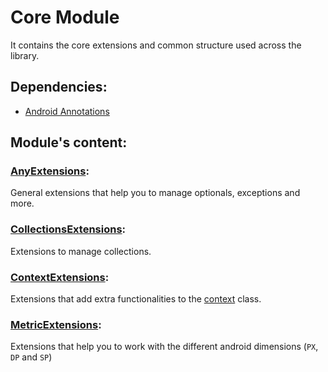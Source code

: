 # Core Module
It contains the core extensions and common structure used across the library.

## Dependencies:
- [Android Annotations](https://developer.android.com/jetpack/androidx/releases/annotation)

## Module's content:

### [AnyExtensions](./src/main/java/com/xmartlabs/swissknife/core/extensions/AnyExtensions.kt):
General extensions that help you to manage optionals, exceptions and more.
### [CollectionsExtensions](./src/main/java/com/xmartlabs/swissknife/core/extensions/CollectionsExtensions.kt):
Extensions to manage collections.
### [ContextExtensions](./src/main/java/com/xmartlabs/swissknife/core/extensions/ContextExtensions.kt):
Extensions that add extra functionalities to the [context](https://developer.android.com/reference/android/content/Context) class.
### [MetricExtensions](./src/main/java/com/xmartlabs/swissknife/core/extensions/MetricExtensions.kt):
Extensions that help you to work with the different android dimensions (`PX`, `DP` and `SP`)
